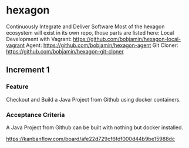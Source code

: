 # hexagon
Continuously Integrate and Deliver Software
Most of the hexagon ecosystem will exist in its own repo, those parts are listed here:
Local Development with Vagrant: https://github.com/bobjamin/hexagon-local-vagrant
Agent: https://github.com/bobjamin/hexagon-agent
Git Cloner: https://github.com/bobjamin/hexagon-git-cloner

## Increment 1
### Feature
Checkout and Build a Java Project from Github using docker containers.
### Acceptance Criteria
A Java Project from Github can be built with nothing but docker installed.

https://kanbanflow.com/board/afe22d729cf6fdf000d44b9be15988dc

